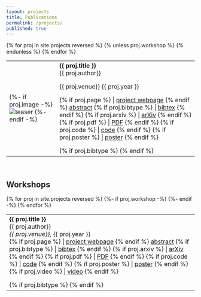 ```yaml
---
layout: projects
title: Publications
permalink: /projects/
published: true
---
```


<table class="projlist">
{% for proj in site.projects reversed %}
<tr>
  {% unless proj.workshop %}
    <td class="projimg">
     {%- if proj.image -%}
        <img src="/assets/img/{{ proj.image }}" alt="teaser"/>
     {%- endif -%}
    </td>
    <td class="projtext">
        <strong>{{ proj.title }}</strong> <br>
        <span class="projauthor">{{ proj.author}}</span> <br>
        <p class="projvenue">{{ proj.venue}} {{ proj.year }}</p>
        <div class='projbutton'>
          {% if proj.page %} | <a href="{{proj.page}}" target="_blank">project webpage</a> {% endif %}
          <a href="javascript:toggleblock('{{proj.bibname}}-abs')">abstract</a>
          {% if proj.bibtype %} | <a href="javascript:toggleblock('{{proj.bibname}}-bib')">bibtex</a> {% endif %}
          {% if proj.arxiv %} | <a href="{{proj.arxiv}}" target="_blank">arXiv</a> {% endif %}
          {% if proj.pdf %} | <a href="{{proj.pdf}}" target="_blank">PDF</a> {% endif %}
          {% if proj.code %} | <a href="{{proj.code}}" target="_blank">code</a> {% endif %}
          {% if proj.poster %} | <a href="{{site.url}}/assets/download/{{proj.poster}}" target="_blank">poster</a> {% endif %}
        </div>
        <p class='abstract'>
            <span id='{{proj.bibname}}-abs' style="display:none;"> {{proj.excerpt}}</span>
        </p>
        {% if proj.bibtype %}
        <pre xml:space='preserve' class='bib' id='{{proj.bibname}}-bib' style="display:none;">@{{proj.bibtype}}&#123;{{proj.bibname}},
    title=&#123;{{proj.title}}},
    author=&#123;{{proj.bibauthor}}},
    booktitle=&#123;{{proj.bibbook}}},
    year=&#123;{{proj.year}}}}
{{proj.bib}}</pre>
        {% endif %}
    </td>
  {% endunless %}
</tr>
{% endfor %}
</table>

<br>
<h2>Workshops</h2>

<table class="wksplist">
{% for proj in site.projects reversed %}
<tr>
  {%- if proj.workshop -%}
    <td class="projtext">
        <strong>{{ proj.title }}</strong> <br>
        <span>{{ proj.author}}</span> <br>
        <em>{{ proj.venue}},</em> {{ proj.year }} <br>
        <div class='projbutton'>
          {% if proj.page %} | <a href="{{proj.page}}" target="_blank">project webpage</a> {% endif %}
          <a href="javascript:toggleblock('{{proj.bibname}}-abs')">abstract</a>
          {% if proj.bibtype %} | <a href="javascript:toggleblock('{{proj.bibname}}-bib')">bibtex</a> {% endif %}
          {% if proj.arxiv %} | <a href="{{proj.arxiv}}" target="_blank">arXiv</a> {% endif %}
          {% if proj.pdf %} | <a href="{{proj.pdf}}" target="_blank">PDF</a> {% endif %}
          {% if proj.code %} | <a href="{{proj.code}}" target="_blank">code</a> {% endif %}
          {% if proj.poster %} | <a href="{{site.url}}/download/{{proj.poster}}" target="_blank">poster</a> {% endif %}
          {% if proj.video %} | <a href="{{proj.video}}" target="_blank">video</a> {% endif %}
        </div>
        <p class='abstract'>
            <i id='{{proj.bibname}}-abs' style="display:none;"> {{proj.excerpt}}</i>
        </p>
        {% if proj.bibtype %}
        <pre xml:space='preserve' class='bib' id='{{proj.bibname}}-bib' style="display:none;">@{{proj.bibtype}}&#123;{{proj.bibname}},
    title=&#123;{{proj.title}}},
    author=&#123;{{proj.bibauthor}}},
    booktitle=&#123;{{proj.bibbook}}},
    year=&#123;{{proj.year}}}}
{{proj.bib}}</pre>
        {% endif %}
    </td>
  {%- endif -%}
</tr>
{% endfor %}
</table>



